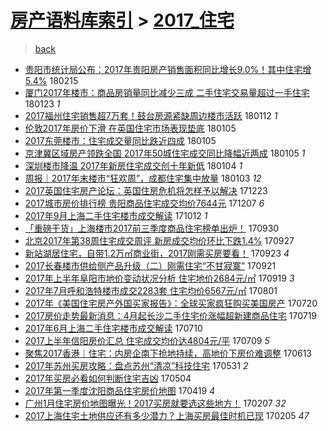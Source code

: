 [房产语料库索引](../../README.md)  > [2017_住宅](2017_住宅.md)
====
> [back](../README.md)

- [贵阳市统计局公布：2017年贵阳房产销售面积同比增长9.0%！其中住宅增5.4%](http://jkwz.applinzi.com/ittc/7070256087716856842.html#%E8%B4%B5%E9%98%B3%E5%B8%82%E7%BB%9F%E8%AE%A1%E5%B1%80%E5%85%AC%E5%B8%83%EF%BC%9A2017%E5%B9%B4%E8%B4%B5%E9%98%B3%E6%88%BF%E4%BA%A7%E9%94%80%E5%94%AE%E9%9D%A2%E7%A7%AF%E5%90%8C%E6%AF%94%E5%A2%9E%E9%95%BF9.0%25%EF%BC%81%E5%85%B6%E4%B8%AD%E4%BD%8F%E5%AE%85%E5%A2%9E5.4%25) 180215  
- [厦门2017年楼市：商品房销量同比减少三成 二手住宅交易量超过一手住宅](http://jkwz.applinzi.com/ittc/7061678153867461638.html#%E5%8E%A6%E9%97%A82017%E5%B9%B4%E6%A5%BC%E5%B8%82%EF%BC%9A%E5%95%86%E5%93%81%E6%88%BF%E9%94%80%E9%87%8F%E5%90%8C%E6%AF%94%E5%87%8F%E5%B0%91%E4%B8%89%E6%88%90+%E4%BA%8C%E6%89%8B%E4%BD%8F%E5%AE%85%E4%BA%A4%E6%98%93%E9%87%8F%E8%B6%85%E8%BF%87%E4%B8%80%E6%89%8B%E4%BD%8F%E5%AE%85) 180123 *1* 
- [2017福州住宅销售超7万套！鼓台房源紧缺周边楼市活跃](http://jkwz.applinzi.com/ittc/7057638007962600455.html#2017%E7%A6%8F%E5%B7%9E%E4%BD%8F%E5%AE%85%E9%94%80%E5%94%AE%E8%B6%857%E4%B8%87%E5%A5%97%EF%BC%81%E9%BC%93%E5%8F%B0%E6%88%BF%E6%BA%90%E7%B4%A7%E7%BC%BA%E5%91%A8%E8%BE%B9%E6%A5%BC%E5%B8%82%E6%B4%BB%E8%B7%83) 180112 *1* 
- [伦敦2017年房价下滑 在英国住宅市场表现垫底](http://jkwz.applinzi.com/ittc/7055129947264254992.html#%E4%BC%A6%E6%95%A62017%E5%B9%B4%E6%88%BF%E4%BB%B7%E4%B8%8B%E6%BB%91+%E5%9C%A8%E8%8B%B1%E5%9B%BD%E4%BD%8F%E5%AE%85%E5%B8%82%E5%9C%BA%E8%A1%A8%E7%8E%B0%E5%9E%AB%E5%BA%95) 180105  
- [2017东莞楼市：住宅成交量同比跌近四成](http://jkwz.applinzi.com/ittc/7055037296351380486.html#2017%E4%B8%9C%E8%8E%9E%E6%A5%BC%E5%B8%82%EF%BC%9A%E4%BD%8F%E5%AE%85%E6%88%90%E4%BA%A4%E9%87%8F%E5%90%8C%E6%AF%94%E8%B7%8C%E8%BF%91%E5%9B%9B%E6%88%90) 180105  
- [京津冀区域房产领跌全国 2017年50城住宅成交同比降幅近两成](http://jkwz.applinzi.com/ittc/7055018592804799494.html#%E4%BA%AC%E6%B4%A5%E5%86%80%E5%8C%BA%E5%9F%9F%E6%88%BF%E4%BA%A7%E9%A2%86%E8%B7%8C%E5%85%A8%E5%9B%BD+2017%E5%B9%B450%E5%9F%8E%E4%BD%8F%E5%AE%85%E6%88%90%E4%BA%A4%E5%90%8C%E6%AF%94%E9%99%8D%E5%B9%85%E8%BF%91%E4%B8%A4%E6%88%90) 180105 *1* 
- [深圳楼市降温 2017年新房住宅成交创十年新低](http://jkwz.applinzi.com/ittc/7054786497100645382.html#%E6%B7%B1%E5%9C%B3%E6%A5%BC%E5%B8%82%E9%99%8D%E6%B8%A9+2017%E5%B9%B4%E6%96%B0%E6%88%BF%E4%BD%8F%E5%AE%85%E6%88%90%E4%BA%A4%E5%88%9B%E5%8D%81%E5%B9%B4%E6%96%B0%E4%BD%8E) 180104 *1* 
- [周报｜2017年末楼市“狂欢周”，成都住宅集中放量](http://jkwz.applinzi.com/ittc/7054284953439699979.html#%E5%91%A8%E6%8A%A5%EF%BD%9C2017%E5%B9%B4%E6%9C%AB%E6%A5%BC%E5%B8%82%E2%80%9C%E7%8B%82%E6%AC%A2%E5%91%A8%E2%80%9D%EF%BC%8C%E6%88%90%E9%83%BD%E4%BD%8F%E5%AE%85%E9%9B%86%E4%B8%AD%E6%94%BE%E9%87%8F) 180103 *12* 
- [2017英国住宅房产论坛：英国住房危机将怎样予以解决](http://jkwz.applinzi.com/ittc/7050240748530697232.html#2017%E8%8B%B1%E5%9B%BD%E4%BD%8F%E5%AE%85%E6%88%BF%E4%BA%A7%E8%AE%BA%E5%9D%9B%EF%BC%9A%E8%8B%B1%E5%9B%BD%E4%BD%8F%E6%88%BF%E5%8D%B1%E6%9C%BA%E5%B0%86%E6%80%8E%E6%A0%B7%E4%BA%88%E4%BB%A5%E8%A7%A3%E5%86%B3) 171223  
- [2017城市房价排行榜 贵阳商品住宅成交均价7644元](http://jkwz.applinzi.com/ittc/7044307843568632848.html#2017%E5%9F%8E%E5%B8%82%E6%88%BF%E4%BB%B7%E6%8E%92%E8%A1%8C%E6%A6%9C+%E8%B4%B5%E9%98%B3%E5%95%86%E5%93%81%E4%BD%8F%E5%AE%85%E6%88%90%E4%BA%A4%E5%9D%87%E4%BB%B77644%E5%85%83) 171207 *6* 
- [2017年9月上海二手住宅楼市成交解读](http://jkwz.applinzi.com/ittc/7023512991918720016.html#2017%E5%B9%B49%E6%9C%88%E4%B8%8A%E6%B5%B7%E4%BA%8C%E6%89%8B%E4%BD%8F%E5%AE%85%E6%A5%BC%E5%B8%82%E6%88%90%E4%BA%A4%E8%A7%A3%E8%AF%BB) 171012 *1* 
- [「重磅干货」上海楼市2017前三季度商品住宅榜单出炉！](http://jkwz.applinzi.com/ittc/7019132221695460368.html#%E3%80%8C%E9%87%8D%E7%A3%85%E5%B9%B2%E8%B4%A7%E3%80%8D%E4%B8%8A%E6%B5%B7%E6%A5%BC%E5%B8%822017%E5%89%8D%E4%B8%89%E5%AD%A3%E5%BA%A6%E5%95%86%E5%93%81%E4%BD%8F%E5%AE%85%E6%A6%9C%E5%8D%95%E5%87%BA%E7%82%89%EF%BC%81) 170930  
- [北京2017年第38周住宅成交周评 新房成交均价环比下跌1.4%](http://jkwz.applinzi.com/ittc/7018038802151638033.html#%E5%8C%97%E4%BA%AC2017%E5%B9%B4%E7%AC%AC38%E5%91%A8%E4%BD%8F%E5%AE%85%E6%88%90%E4%BA%A4%E5%91%A8%E8%AF%84+%E6%96%B0%E6%88%BF%E6%88%90%E4%BA%A4%E5%9D%87%E4%BB%B7%E7%8E%AF%E6%AF%94%E4%B8%8B%E8%B7%8C1.4%25) 170927  
- [新站湖居住宅，自带1.2万㎡商业街，2017刚需买房要看！](http://jkwz.applinzi.com/ittc/7016642283443848209.html#%E6%96%B0%E7%AB%99%E6%B9%96%E5%B1%85%E4%BD%8F%E5%AE%85%EF%BC%8C%E8%87%AA%E5%B8%A61.2%E4%B8%87%E3%8E%A1%E5%95%86%E4%B8%9A%E8%A1%97%EF%BC%8C2017%E5%88%9A%E9%9C%80%E4%B9%B0%E6%88%BF%E8%A6%81%E7%9C%8B%EF%BC%81) 170923 *4* 
- [2017长春楼市供给侧产品升级（二）刚需住宅“不甘寂寞”](http://jkwz.applinzi.com/ittc/7015781698640544784.html#2017%E9%95%BF%E6%98%A5%E6%A5%BC%E5%B8%82%E4%BE%9B%E7%BB%99%E4%BE%A7%E4%BA%A7%E5%93%81%E5%8D%87%E7%BA%A7%EF%BC%88%E4%BA%8C%EF%BC%89%E5%88%9A%E9%9C%80%E4%BD%8F%E5%AE%85%E2%80%9C%E4%B8%8D%E7%94%98%E5%AF%82%E5%AF%9E%E2%80%9D) 170921  
- [2017年上半年阜阳市地价变动状况分析 住宅地价2684元/㎡](http://jkwz.applinzi.com/ittc/7015066262449947664.html#2017%E5%B9%B4%E4%B8%8A%E5%8D%8A%E5%B9%B4%E9%98%9C%E9%98%B3%E5%B8%82%E5%9C%B0%E4%BB%B7%E5%8F%98%E5%8A%A8%E7%8A%B6%E5%86%B5%E5%88%86%E6%9E%90+%E4%BD%8F%E5%AE%85%E5%9C%B0%E4%BB%B72684%E5%85%83%2F%E3%8E%A1) 170919 *3* 
- [2017年7月呼和浩特楼市成交2283套 住宅均价6567元/㎡](http://jkwz.applinzi.com/ittc/6996759372771116049.html#2017%E5%B9%B47%E6%9C%88%E5%91%BC%E5%92%8C%E6%B5%A9%E7%89%B9%E6%A5%BC%E5%B8%82%E6%88%90%E4%BA%A42283%E5%A5%97+%E4%BD%8F%E5%AE%85%E5%9D%87%E4%BB%B76567%E5%85%83%2F%E3%8E%A1) 170801  
- [2017年《美国住宅房产外国买家报告》：全球买家疯狂购买美国房产](http://jkwz.applinzi.com/ittc/6992404229426512913.html#2017%E5%B9%B4%E3%80%8A%E7%BE%8E%E5%9B%BD%E4%BD%8F%E5%AE%85%E6%88%BF%E4%BA%A7%E5%A4%96%E5%9B%BD%E4%B9%B0%E5%AE%B6%E6%8A%A5%E5%91%8A%E3%80%8B%EF%BC%9A%E5%85%A8%E7%90%83%E4%B9%B0%E5%AE%B6%E7%96%AF%E7%8B%82%E8%B4%AD%E4%B9%B0%E7%BE%8E%E5%9B%BD%E6%88%BF%E4%BA%A7) 170720  
- [2017房价走势最新消息：4月起长沙二手住宅价涨幅超新建商品住宅](http://jkwz.applinzi.com/ittc/6991945395725665296.html#2017%E6%88%BF%E4%BB%B7%E8%B5%B0%E5%8A%BF%E6%9C%80%E6%96%B0%E6%B6%88%E6%81%AF%EF%BC%9A4%E6%9C%88%E8%B5%B7%E9%95%BF%E6%B2%99%E4%BA%8C%E6%89%8B%E4%BD%8F%E5%AE%85%E4%BB%B7%E6%B6%A8%E5%B9%85%E8%B6%85%E6%96%B0%E5%BB%BA%E5%95%86%E5%93%81%E4%BD%8F%E5%AE%85) 170719  
- [2017年6月上海二手住宅楼市成交解读](http://jkwz.applinzi.com/ittc/6988630542265091077.html#2017%E5%B9%B46%E6%9C%88%E4%B8%8A%E6%B5%B7%E4%BA%8C%E6%89%8B%E4%BD%8F%E5%AE%85%E6%A5%BC%E5%B8%82%E6%88%90%E4%BA%A4%E8%A7%A3%E8%AF%BB) 170710  
- [2017上半年信阳房价汇总 住宅成交均价达4804元/平](http://jkwz.applinzi.com/ittc/6988256020496122885.html#2017%E4%B8%8A%E5%8D%8A%E5%B9%B4%E4%BF%A1%E9%98%B3%E6%88%BF%E4%BB%B7%E6%B1%87%E6%80%BB+%E4%BD%8F%E5%AE%85%E6%88%90%E4%BA%A4%E5%9D%87%E4%BB%B7%E8%BE%BE4804%E5%85%83%2F%E5%B9%B3) 170709 *5* 
- [聚焦2017香港｜住宅：内房企南下抢地持续，高地价下房价难调整](http://jkwz.applinzi.com/ittc/6978725337394316293.html#%E8%81%9A%E7%84%A62017%E9%A6%99%E6%B8%AF%EF%BD%9C%E4%BD%8F%E5%AE%85%EF%BC%9A%E5%86%85%E6%88%BF%E4%BC%81%E5%8D%97%E4%B8%8B%E6%8A%A2%E5%9C%B0%E6%8C%81%E7%BB%AD%EF%BC%8C%E9%AB%98%E5%9C%B0%E4%BB%B7%E4%B8%8B%E6%88%BF%E4%BB%B7%E9%9A%BE%E8%B0%83%E6%95%B4) 170613  
- [2017年苏州买房攻略：盘点苏州“清凉”科技住宅](http://jkwz.applinzi.com/ittc/6973840717418857476.html#2017%E5%B9%B4%E8%8B%8F%E5%B7%9E%E4%B9%B0%E6%88%BF%E6%94%BB%E7%95%A5%EF%BC%9A%E7%9B%98%E7%82%B9%E8%8B%8F%E5%B7%9E%E2%80%9C%E6%B8%85%E5%87%89%E2%80%9D%E7%A7%91%E6%8A%80%E4%BD%8F%E5%AE%85) 170531 *2* 
- [2017年买房必看如何判断住宅吉凶](http://jkwz.applinzi.com/ittc/6963813405143073796.html#2017%E5%B9%B4%E4%B9%B0%E6%88%BF%E5%BF%85%E7%9C%8B%E5%A6%82%E4%BD%95%E5%88%A4%E6%96%AD%E4%BD%8F%E5%AE%85%E5%90%89%E5%87%B6) 170504  
- [2017年第一季度沈阳商品住宅房价地图](http://jkwz.applinzi.com/ittc/6958293893845091333.html#2017%E5%B9%B4%E7%AC%AC%E4%B8%80%E5%AD%A3%E5%BA%A6%E6%B2%88%E9%98%B3%E5%95%86%E5%93%81%E4%BD%8F%E5%AE%85%E6%88%BF%E4%BB%B7%E5%9C%B0%E5%9B%BE) 170419 *4* 
- [广州1月住宅房价地图曝光！2017买房就要选这些地方！](http://jkwz.applinzi.com/ittc/6931979088922412036.html#%E5%B9%BF%E5%B7%9E1%E6%9C%88%E4%BD%8F%E5%AE%85%E6%88%BF%E4%BB%B7%E5%9C%B0%E5%9B%BE%E6%9B%9D%E5%85%89%EF%BC%812017%E4%B9%B0%E6%88%BF%E5%B0%B1%E8%A6%81%E9%80%89%E8%BF%99%E4%BA%9B%E5%9C%B0%E6%96%B9%EF%BC%81) 170207 *32* 
- [2017上海住宅土地供应还有多少潜力？上海买房最佳时机已现](http://jkwz.applinzi.com/ittc/6930939466062758917.html#2017%E4%B8%8A%E6%B5%B7%E4%BD%8F%E5%AE%85%E5%9C%9F%E5%9C%B0%E4%BE%9B%E5%BA%94%E8%BF%98%E6%9C%89%E5%A4%9A%E5%B0%91%E6%BD%9C%E5%8A%9B%EF%BC%9F%E4%B8%8A%E6%B5%B7%E4%B9%B0%E6%88%BF%E6%9C%80%E4%BD%B3%E6%97%B6%E6%9C%BA%E5%B7%B2%E7%8E%B0) 170205 *47* 
